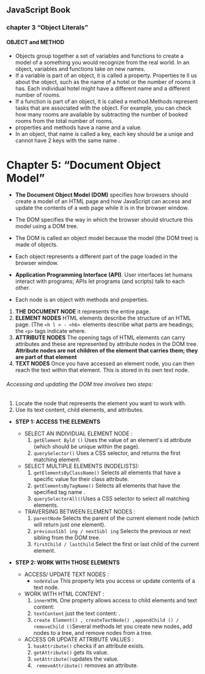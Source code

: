 ## JavaScript Book 
### chapter 3 “Object Literals”
#### OBJECT and METHOD
* Objects group together a set of variables and functions to create a model of a something you would recognize from the real world. In an object, variables and functions take on new names.
* If a variable is part of an object, it is called a property. Properties te ll us about the object, such as the name of a hotel or the number of rooms it has. Each individual hotel might have a different name and a different number of rooms.
* If a function is part of an object, it is called a method.Methods represent tasks that are associated with the object. For example, you can check how many rooms are available by subtracting the number of booked rooms from the total number of rooms. 
* properties and methods have a name and a value.
* In an object, that name is called a key, each key should be a uniqe and cannot have 2 keys with the same name .


# Chapter 5: “Document Object Model”
* **The Document Object Model (DOM)** specifies how browsers should create a model of an HTML page and how JavaScript can access and update the contents of a web page while it is in the browser window.

* The DOM specifies the way in which the browser should structure this model using a DOM tree.
* The DOM is called an object model because the model (the DOM tree) is made of objects.
* Each object represents a different part of the page loaded in the browser window.
* **Application Programming Interface (API)**. User interfaces let humans interact with programs; APls let programs (and scripts) talk to each other.
* Each node is an object with methods and properties.

1. **THE DOCUMENT NODE** it represents the entire page.
2. **ELEMENT NODES** HTML elements describe the structure of an HTML page. (The `<h l > - <h6> `elements describe what parts are headings; the `<p>` tags indicate where.
3. **ATTRIBUTE NODES** The opening tags of HTML elements can carry attributes and these are represented by attribute nodes in the DOM tree. **Attribute nodes are not children of the element that carries them; they are part of that element**
4. **TEXT NODES** Once you have accessed an element node, you can then reach the text within that element. This is stored in its own text node.



###### Accessing and updating the DOM tree involves two steps:
1. Locate the node that represents the element you want to work with.
2. Use its text content, child elements, and attributes.




* **STEP 1: ACCESS THE ELEMENTS**
     * SELECT AN INDIVIDUAL ELEMENT NODE : 
         1. `getElement Byld ()` Uses the value of an element's id attribute (which should be unique within the page).
         2. `querySelector()` Uses a CSS selector, and returns the first matching element.
    * SELECT MULTIPLE ELEMENTS (NODELISTS):
         1. `getElementsByClassName()` Selects all elements that have a specific value for their class attribute.
         2. `getElementsByTagName()` Selects all elements that have the specified tag name .
         3. `querySelectorAll()`Uses a CSS selector to select all  matching elements.
    * TRAVERSING BETWEEN ELEMENT NODES :
         1. `parentNode` Selects the parent of the current element node (which will return just one element).
         2. `previousSibl ing / nextSibl ing` Selects the previous or next sibling from the DOM tree.
         3. `firstChild / lastChild` Select the first or last child of the current element.

* **STEP 2: WORK WITH THOSE ELEMENTS**
     * ACCESS/ UPDATE TEXT NODES :
         * `nodeValue`  This property lets you access or update contents of a text node.
    * WORK WITH HTML CONTENT : 
         1. `innerHTML` One property allows access to child elements and text content:
         2. `textContent`  just the text content: .
         3.  `create Element() , createTextNode() ,appendChild () / removeChild ()`Several methods let you create new nodes, add nodes to a tree, and remove nodes from a tree.
    * ACCESS OR UPDATE ATTRIBUTE VALUES :
         1. `hasAttribute()` checks if an attribute exists.
         2. `getAttribute()` gets its value.
         3. `setAttribute()`updates the value.
         4. ` removeAttribute()` removes an attribute.